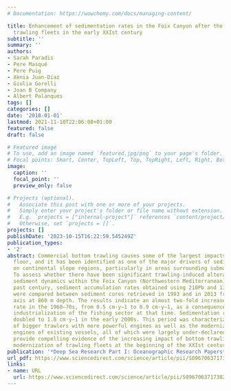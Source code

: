 ```yaml
---
# Documentation: https://wowchemy.com/docs/managing-content/

title: Enhancement of sedimentation rates in the Foix Canyon after the renewal of
  trawling fleets in the early XXIst century
subtitle: ''
summary: ''
authors:
- Sarah Paradis
- Pere Masqué
- Pere Puig
- Xènia Juan-Dı́az
- Giulia Gorelli
- Joan B Company
- Albert Palanques
tags: []
categories: []
date: '2018-01-01'
lastmod: 2021-11-10T22:06:08+01:00
featured: false
draft: false

# Featured image
# To use, add an image named `featured.jpg/png` to your page's folder.
# Focal points: Smart, Center, TopLeft, Top, TopRight, Left, Right, BottomLeft, Bottom, BottomRight.
image:
  caption: ''
  focal_point: ''
  preview_only: false

# Projects (optional).
#   Associate this post with one or more of your projects.
#   Simply enter your project's folder or file name without extension.
#   E.g. `projects = ["internal-project"]` references `content/project/deep-learning/index.md`.
#   Otherwise, set `projects = []`.
projects: []
publishDate: '2023-10-15T16:22:59.545249Z'
publication_types:
- '2'
abstract: Commercial bottom trawling causes some of the largest impacts on the sea
  floor, and it has been identified as one of the major drivers of sediment resuspension
  on continental slope regions, particularly in areas surrounding submarine canyons.
  To assess whether there have been significant trawling-induced alterations in the
  sediment dynamics within the Foix Canyon (Northwestern Mediterranean) during the
  past century, sediment accumulation rates obtained using 210Pb and 137Cs radiochronology
  were compared between sediment cores retrieved in 1993 and in 2013 from the canyon
  axis at 860 m depth. The results indicate an almost two-fold increase in the sedimentation
  rate in the 1960–70s, from 0.5 cm·y−1 to 0.9 cm·y−1, as a consequence of the rapid
  industrialization of the fishing sector at that time. Sedimentation rates further
  doubled to 1.8 cm·y−1 in the early 2000s. This period was characterized by the construction
  of bigger trawlers with more powerful engines as well as the modernization of the
  engines of existing vessels, all of which were largely under-declared. These results
  provide compelling evidence of the increasing impact of bottom trawling due to the
  modernization of trawling fleets at the beginning of the XXIst century.
publication: '*Deep Sea Research Part I: Oceanographic Research Papers*'
url_pdf: https://www.sciencedirect.com/science/article/pii/S0967063717302807
links:
- name: URL
  url: https://www.sciencedirect.com/science/article/pii/S0967063717302807
---
```

